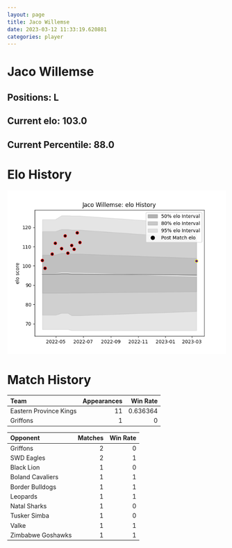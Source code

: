 ```yaml
---  
layout: page  
title: Jaco Willemse  
date: 2023-03-12 11:33:19.620881  
categories: player  
---
```

# Jaco Willemse

## Positions: L

## Current elo: 103.0

## Current Percentile: 88.0

# Elo History


![elo history](history_JacoWillemse.png)
# Match History


| Team                   |   Appearances |   Win Rate |
|:-----------------------|--------------:|-----------:|
| Eastern Province Kings |            11 |   0.636364 |
| Griffons               |             1 |   0        |

| Opponent          |   Matches |   Win Rate |
|:------------------|----------:|-----------:|
| Griffons          |         2 |          0 |
| SWD Eagles        |         2 |          1 |
| Black Lion        |         1 |          0 |
| Boland Cavaliers  |         1 |          1 |
| Border Bulldogs   |         1 |          1 |
| Leopards          |         1 |          1 |
| Natal Sharks      |         1 |          0 |
| Tusker Simba      |         1 |          0 |
| Valke             |         1 |          1 |
| Zimbabwe Goshawks |         1 |          1 |